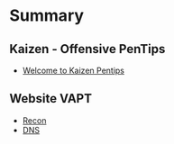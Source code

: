 # Summary

## Kaizen - Offensive PenTips

* [Welcome to Kaizen Pentips](README.md)

## Website VAPT

* [Recon](Website_VAPT/Website-Recon.md)
* [DNS](networking/dns.md)
